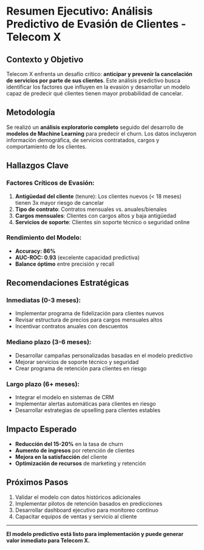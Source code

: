 # Resumen Ejecutivo: Análisis Predictivo de Evasión de Clientes - Telecom X

## **Contexto y Objetivo**

Telecom X enfrenta un desafío crítico: **anticipar y prevenir la cancelación de servicios por parte de sus clientes**. Este análisis predictivo busca identificar los factores que influyen en la evasión y desarrollar un modelo capaz de predecir qué clientes tienen mayor probabilidad de cancelar.

## **Metodología**

Se realizó un **análisis exploratorio completo** seguido del desarrollo de **modelos de Machine Learning** para predecir el churn. Los datos incluyeron información demográfica, de servicios contratados, cargos y comportamiento de los clientes.

## **Hallazgos Clave**

### **Factores Críticos de Evasión:**
1. **Antigüedad del cliente** (tenure): Los clientes nuevos (< 18 meses) tienen 3x mayor riesgo de cancelar
2. **Tipo de contrato**: Contratos mensuales vs. anuales/bienales
3. **Cargos mensuales**: Clientes con cargos altos y baja antigüedad
4. **Servicios de soporte**: Clientes sin soporte técnico o seguridad online

### **Rendimiento del Modelo:**
- **Accuracy: 86%**
- **AUC-ROC: 0.93** (excelente capacidad predictiva)
- **Balance óptimo** entre precisión y recall

## **Recomendaciones Estratégicas**

### **Inmediatas (0-3 meses):**
- Implementar programa de fidelización para clientes nuevos
- Revisar estructura de precios para cargos mensuales altos
- Incentivar contratos anuales con descuentos

### **Mediano plazo (3-6 meses):**
- Desarrollar campañas personalizadas basadas en el modelo predictivo
- Mejorar servicios de soporte técnico y seguridad
- Crear programa de retención para clientes en riesgo

### **Largo plazo (6+ meses):**
- Integrar el modelo en sistemas de CRM
- Implementar alertas automáticas para clientes en riesgo
- Desarrollar estrategias de upselling para clientes estables

## **Impacto Esperado**

- **Reducción del 15-20%** en la tasa de churn
- **Aumento de ingresos** por retención de clientes
- **Mejora en la satisfacción** del cliente
- **Optimización de recursos** de marketing y retención

## **Próximos Pasos**

1. Validar el modelo con datos históricos adicionales
2. Implementar pilotos de retención basados en predicciones
3. Desarrollar dashboard ejecutivo para monitoreo continuo
4. Capacitar equipos de ventas y servicio al cliente

---

**El modelo predictivo está listo para implementación y puede generar valor inmediato para Telecom X.** 